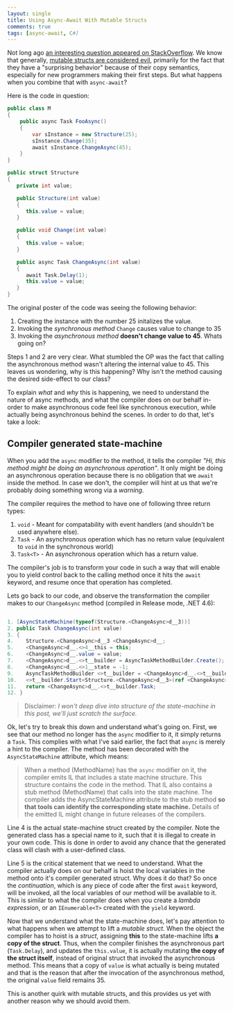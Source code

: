 ```yaml
---
layout: single
title: Using Async-Await With Mutable Structs
comments: true
tags: [async-await, C#]
---
```


Not long ago [an interesting question appeared on StackOverflow](http://stackoverflow.com/q/31642535/1870803). We know that generally, <a href="http://stackoverflow.com/questions/441309/why-are-mutable-structs-evil">mutable structs are considered evil</a>,
primarily for the fact that they have a "surprising behavior" because of their copy semantics, especially for new programmers making their first steps. But what happens when you combine
that with `async-await`?

Here is the code in question:

```C#
public class M
{
    public async Task FooAsync()
    {
        var sInstance = new Structure(25);
        sInstance.Change(35);
        await sInstance.ChangeAsync(45);
    }
}

public struct Structure
{
   private int value;

   public Structure(int value)
   {
      this.value = value;
   }

   public void Change(int value)
   {
      this.value = value;
   }

   public async Task ChangeAsync(int value)
   {
      await Task.Delay(1);
      this.value = value;
   }
}
```

The original poster of the code was seeing the following behavior:

1. Creating the instance with the number 25 initalizes the value.
2. Invoking the *synchronous method* `Change` causes value to change to 35
3. Invoking the *asynchronous method* **doesn't change value to 45**. Whats going on?

Steps 1 and 2 are very clear. What stumbled the OP was the fact that calling the asynchronous method wasn't altering the internal value to 45. 
This leaves us wondering, why is this happening? Why isn't the method causing the desired side-effect to our class?

To explain *what* and *why* this is happening, we need to understand the nature of async methods, and what the compiler does on our behalf in-order to make
asynchronous code feel like synchronous execution, while actually being asynchronous behind the scenes. In order to do that, let's take a look:

## Compiler generated state-machine ##
When you add the `async` modifier to the method, it tells the compiler *"Hi, this method might be doing an asynchronous operation"*. It only might be doing an asynchronous operation
because there is no obligation that we `await` inside the method. In case we don't, the compiler will hint at us that we're probably doing something wrong via a *warning*.

The compiler requires the method to have one of following three return types:

1. `void` - Meant for compatability with event handlers (and shouldn't be used anywhere else).
2. `Task` - An asynchronous operation which has no return value (equivalent to `void` in the synchronous world)
3. `Task<T>` - An asynchronous operation which has a return value.

The compiler's job is to transform your code in such a way that will enable you to yield control back to the calling method once it hits the
`await` keyword, and resume once that operation has completed.

Lets go back to our code, and observe the transformation the compiler makes to our `ChangeAsync` method (compiled in Release mode, .NET 4.6):

 ```C#
 
1. [AsyncStateMachine(typeof(Structure.<ChangeAsync>d__3))]
2. public Task ChangeAsync(int value)
3. {
4. 	  Structure.<ChangeAsync>d__3 <ChangeAsync>d__;
5.	  <ChangeAsync>d__.<>4__this = this;
6.	  <ChangeAsync>d__.value = value;
7.	  <ChangeAsync>d__.<>t__builder = AsyncTaskMethodBuilder.Create();
8.	  <ChangeAsync>d__.<>1__state = -1;
9.	  AsyncTaskMethodBuilder <>t__builder = <ChangeAsync>d__.<>t__builder;
10.	  <>t__builder.Start<Structure.<ChangeAsync>d__3>(ref <ChangeAsync>d__);
11.	  return <ChangeAsync>d__.<>t__builder.Task;
12. }

```	

> Disclaimer: *I won't deep dive into structure of the state-machine in this post, we'll just scratch the surface.*

Ok, let's try to break this down and understand what's going on. First, we see that our method no longer has the `async` modifier to it, it simply returns a `Task`. This complies
with what I've said earlier, the fact that `async` is merely a hint to the compiler. The method has been decorated with the `AsyncStateMachine` attribute, which means:

> When a method (MethodName) has the `async` modifier on it, the compiler emits IL that includes a state machine structure. 
> This structure contains the code in the method. That IL also contains a stub method (MethodName) that calls into the state machine. 
> The compiler adds the AsyncStateMachine attribute to the stub method **so that tools can identify the corresponding state machine.**
> Details of the emitted IL might change in future releases of the compilers. 

Line 4 is the actual state-machine struct created by the compiler. Note the generated class has a special name to it, such that it is illegal to create in your own code.
This is done in order to avoid any chance that the generated class will clash with a user-defined class.

Line 5 is the critical statement that we need to understand. What the compiler actually does on our behalf is hoist the local variables in the method onto it's compiler generated
struct. Why does it do that? So once the *continuation*, which is any piece of code after the first `await` keyword, will be invoked, all the local variables of our method
will be available to it. This is similar to what the compiler does when you create a *lambda expression*, or an `IEnumerable<T>` created with the `yield` keyword.
 
Now that we understand what the state-machine does, let's pay attention to what happens when we attempt to lift a *mutable struct*. When the object the compiler has to 
hoist is a *struct*, assigning **this** to the state-machine lifts **a copy of the struct**. Thus, when the compiler finishes the asynchronous part (`Task.Delay`),
and updates the `this.value`, it is actually mutating **the copy of the struct itself**, instead of original struct that invoked the asynchronous method. This means that a 
copy of `value` is what actually is being mutated and that is the reason that after the invocation of the asynchronous method, the original `value` field remains 35.

This is another quirk with mutable structs, and this provides us yet with another reason why we should avoid them. 

